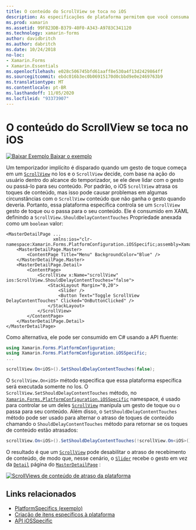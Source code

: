 ```yaml
---
title: O conteúdo do ScrollView se toca no iOS
description: As especificações de plataforma permitem que você consuma a funcionalidade que só está disponível em uma plataforma específica, sem implementar renderizadores ou efeitos personalizados. Este artigo explica como consumir a plataforma específica do iOS que controla se um ScrollView manipula um gesto de toque ou o passa para seu conteúdo.
ms.prod: xamarin
ms.assetid: 99F823DB-B379-40F0-A343-A9783C341120
ms.technology: xamarin-forms
author: davidbritch
ms.author: dabritch
ms.date: 10/24/2018
no-loc:
- Xamarin.Forms
- Xamarin.Essentials
ms.openlocfilehash: e028c506745bfd61aaff8e530a4f13d2429864ff
ms.sourcegitcommit: ebdc016b3ec0b06915170d0cbbd9e0e2469763b9
ms.translationtype: MT
ms.contentlocale: pt-BR
ms.lasthandoff: 11/05/2020
ms.locfileid: "93373907"
---
```

# <a name="scrollview-content-touches-on-ios"></a>O conteúdo do ScrollView se toca no iOS

[![Baixar Exemplo](~/media/shared/download.png) Baixar o exemplo](/samples/xamarin/xamarin-forms-samples/userinterface-platformspecifics)

Um temporizador implícito é disparado quando um gesto de toque começa em um [`ScrollView`](xref:Xamarin.Forms.ScrollView) no Ios e o `ScrollView` decide, com base na ação do usuário dentro do alcance do temporizador, se ele deve lidar com o gesto ou passá-lo para seu conteúdo. Por padrão, o iOS `ScrollView` atrasa os toques de conteúdo, mas isso pode causar problemas em algumas circunstâncias com o `ScrollView` conteúdo que não ganha o gesto quando deveria. Portanto, essa plataforma específica controla se um `ScrollView` gesto de toque ou o passa para o seu conteúdo. Ele é consumido em XAML definindo a `ScrollView.ShouldDelayContentTouches` Propriedade anexada como um `boolean` valor:

```xaml
<MasterDetailPage ...
                  xmlns:ios="clr-namespace:Xamarin.Forms.PlatformConfiguration.iOSSpecific;assembly=Xamarin.Forms.Core">
    <MasterDetailPage.Master>
        <ContentPage Title="Menu" BackgroundColor="Blue" />
    </MasterDetailPage.Master>
    <MasterDetailPage.Detail>
        <ContentPage>
            <ScrollView x:Name="scrollView" ios:ScrollView.ShouldDelayContentTouches="false">
                <StackLayout Margin="0,20">
                    <Slider />
                    <Button Text="Toggle ScrollView DelayContentTouches" Clicked="OnButtonClicked" />
                </StackLayout>
            </ScrollView>
        </ContentPage>
    </MasterDetailPage.Detail>
</MasterDetailPage>
```

Como alternativa, ele pode ser consumido em C# usando a API fluente:

```csharp
using Xamarin.Forms.PlatformConfiguration;
using Xamarin.Forms.PlatformConfiguration.iOSSpecific;
...

scrollView.On<iOS>().SetShouldDelayContentTouches(false);
```

O `ScrollView.On<iOS>` método especifica que essa plataforma específica será executada somente no Ios. O `ScrollView.SetShouldDelayContentTouches` método, no [`Xamarin.Forms.PlatformConfiguration.iOSSpecific`](xref:Xamarin.Forms.PlatformConfiguration.iOSSpecific) namespace, é usado para controlar se um deles [`ScrollView`](xref:Xamarin.Forms.ScrollView) manipula um gesto de toque ou o passa para seu conteúdo. Além disso, o `SetShouldDelayContentTouches` método pode ser usado para alternar o atraso de toques de conteúdo chamando o `ShouldDelayContentTouches` método para retornar se os toques de conteúdo estão atrasados:

```csharp
scrollView.On<iOS>().SetShouldDelayContentTouches(!scrollView.On<iOS>().ShouldDelayContentTouches());
```

O resultado é que um [`ScrollView`](xref:Xamarin.Forms.ScrollView) pode desabilitar o atraso de recebimento de conteúdo, de modo que, nesse cenário, o [`Slider`](xref:Xamarin.Forms.Slider) recebe o gesto em vez da [`Detail`](xref:Xamarin.Forms.MasterDetailPage.Detail) página do [`MasterDetailPage`](xref:Xamarin.Forms.MasterDetailPage) :

[![ScrollViews de conteúdo de atraso da plataforma](scrollview-content-touches-images/scrollview-delay-content-touches.png)](scrollview-content-touches-images/scrollview-delay-content-touches-large.png#lightbox "ScrollView de conteúdo em atraso Platform-Specific")

## <a name="related-links"></a>Links relacionados

- [PlatformSpecifics (exemplo)](/samples/xamarin/xamarin-forms-samples/userinterface-platformspecifics)
- [Criação de itens específicos à plataforma](~/xamarin-forms/platform/platform-specifics/index.md#creating-platform-specifics)
- [API iOSSpecific](xref:Xamarin.Forms.PlatformConfiguration.iOSSpecific)